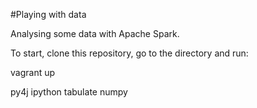 #Playing with data

Analysing some data with Apache Spark.

To start, clone this repository, go to the directory and run:

vagrant up


py4j
ipython
tabulate
numpy
